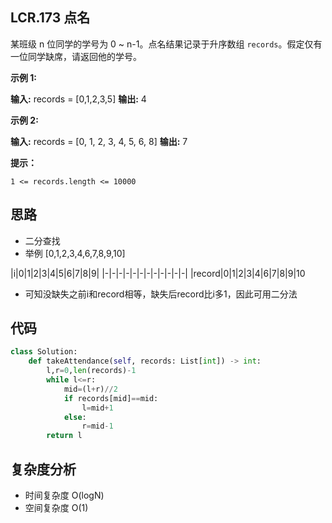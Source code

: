 ## LCR.173 点名
某班级 n 位同学的学号为 0 ~ n-1。点名结果记录于升序数组 `records`。假定仅有一位同学缺席，请返回他的学号。

**示例 1:**

**输入:** records = [0,1,2,3,5]
**输出:** 4

**示例 2:**

**输入:** records = [0, 1, 2, 3, 4, 5, 6, 8]
**输出:** 7

**提示：**

`1 <= records.length <= 10000`

## 思路
- 二分查找
- 举例 [0,1,2,3,4,6,7,8,9,10]

|i|0|1|2|3|4|5|6|7|8|9|
|-|-|-|-|-|-|-|-|-|-|-|-|
|record|0|1|2|3|4|6|7|8|9|10

- 可知没缺失之前i和record相等，缺失后record比i多1，因此可用二分法

## 代码
```py
class Solution:
	def takeAttendance(self, records: List[int]) -> int:
		l,r=0,len(records)-1
		while l<=r:
			mid=(l+r)//2
			if records[mid]==mid:
				l=mid+1
			else:
				r=mid-1
		return l
```

## 复杂度分析
- 时间复杂度 O(logN)
- 空间复杂度 O(1)
